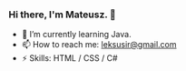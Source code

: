 ### Hi there, I'm Mateusz. 👋

- 🌱 I’m currently learning Java.
- 📫 How to reach me: leksusir@gmail.com
- ⚡ Skills: HTML / CSS / C#
